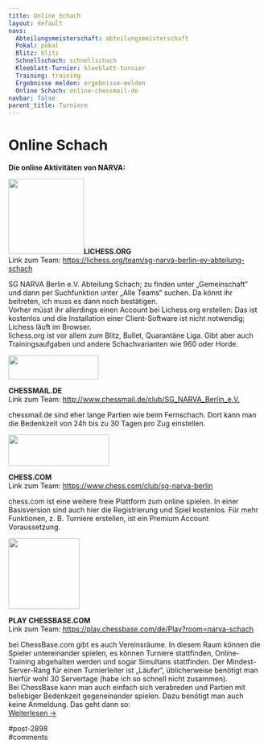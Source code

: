 ```yaml
---
title: Online Schach 
layout: default
navs:
  Abteilungsmeisterschaft: abteilungsmeisterschaft
  Pokal: pokal
  Blitz: blitz
  Schnellschach: schnellschach
  Kleeblatt-Turnier: kleeblatt-turnier
  Training: training
  Ergebnisse melden: ergebnisse-melden
  Online Schach: online-chessmail-de
navbar: false
parent_title: Turniere
---
```

<div class="post-2898 page type-page status-publish hentry" id="post-2898">
<h1 class="entry-title">Online Schach</h1>
<div class="entry-content">
<p><strong>Die online Aktivitäten von NARVA:</strong></p>
<p><a href="https://lichess.org/"><img alt="" class="alignleft wp-image-7023 size-thumbnail" decoding="async" height="150" sizes="(max-width: 150px) 100vw, 150px" src="http://www.narva-schach.de/wordpress/wp-content/uploads/2020/03/Lichess-840x560-150x150.png" srcset="https://www.narva-schach.de/wordpress/wp-content/uploads/2020/03/Lichess-840x560-150x150.png 150w, https://www.narva-schach.de/wordpress/wp-content/uploads/2020/03/Lichess-840x560-144x144.png 144w" width="150"/></a><strong>LICHESS.ORG</strong><br/>
Link zum Team: <a href="https://lichess.org/team/sg-narva-berlin-ev-abteilung-schach" rel="noopener" target="_blank">https://lichess.org/team/sg-narva-berlin-ev-abteilung-schach</a></p>
<p>SG NARVA Berlin e.V. Abteilung Schach; zu finden unter „Gemeinschaft“ und dann per Suchfunktion unter „Alle Teams“ suchen. Da könnt ihr beitreten, ich muss es dann noch bestätigen.<br/>
Vorher müsst ihr allerdings einen Account bei Lichess.org erstellen: Das ist kostenlos und die Installation einer Client-Software ist nicht notwendig; Lichess läuft im Browser.<br/>
lichess.org ist vor allem zum Blitz, Bullet, Quarantäne Liga. Gibt aber auch Trainingsaufgaben und andere Schachvarianten wie 960 oder Horde.</p>
<p><a href="http://www.chessmail.de/club/SG_NARVA_Berlin_e.V."><img alt="" class="wp-image-2958 size-full alignleft" decoding="async" height="48" src="http://www.narva-schach.de/wordpress/wp-content/uploads/2017/09/chessmail.jpg" width="179"/></a></p>
<p><strong>CHESSMAIL.DE</strong><br/>
Link zum Team: <a href="http://www.chessmail.de/club/SG_NARVA_Berlin_e.V." rel="noopener" target="_blank">http://www.chessmail.de/club/SG_NARVA_Berlin_e.V.</a></p>
<p>chessmail.de sind eher lange Partien wie beim Fernschach. Dort kann man die Bedenkzeit von 24h bis zu 30 Tagen pro Zug einstellen.</p>
<p><a href="http://www.narva-schach.de/wordpress/wp-content/uploads/2020/04/chess_com.jpg"><img alt="" class="alignleft wp-image-7151" decoding="async" height="62" loading="lazy" src="http://www.narva-schach.de/wordpress/wp-content/uploads/2020/04/chess_com.jpg" width="200"/></a></p>
<p><strong>CHESS.COM</strong><br/>
Link zum Team: <a href="https://www.chess.com/club/sg-narva-berlin" rel="noopener" target="_blank">https://www.chess.com/club/sg-narva-berlin</a></p>
<p>chess.com ist eine weitere freie Plattform zum online spielen. In einer Basisversion sind auch hier die Registrierung und Spiel kostenlos. Für mehr Funktionen, z. B. Turniere erstellen, ist ein Premium Account Voraussetzung.</p>
<p><a href="http://www.narva-schach.de/wordpress/wp-content/uploads/2020/04/PlaychessLogo.png"><img alt="" class="size-full wp-image-7152 alignleft" decoding="async" height="141" loading="lazy" src="http://www.narva-schach.de/wordpress/wp-content/uploads/2020/04/PlaychessLogo.png" width="141"/></a></p>
<p><strong>PLAY CHESSBASE.COM</strong><br/>
Link zum Team: <a href="https://play.chessbase.com/de/Play?room=narva-schach" rel="noopener" target="_blank">https://play.chessbase.com/de/Play?room=narva-schach</a></p>
<p>bei ChessBase.com gibt es auch Vereinsräume. In diesem Raum können die Spieler untereinander spielen, es können Turniere stattfinden, Online-Training abgehalten werden und sogar Simultans stattfinden. Der Mindest-Server-Rang für einen Turnierleiter ist „Läufer“, üblicherweise benötigt man hierfür wohl 30 Servertage (habe ich so schnell nicht zusammen).<br/>
Bei ChessBase kann man auch einfach sich verabreden und Partien mit beliebiger Bedenkzeit gegeneinander spielen. Dazu benötigt man auch keine Anmeldung. Das geht dann so:<br/>
<a href="http://www.narva-schach.de/wordpress/2020/04/07/online-angebote-bei-narva/#more-7054">Weiterlesen →</a></p>
</div><!-- .entry-content -->
</div> #post-2898 
<div id="comments">
</div> #comments 
